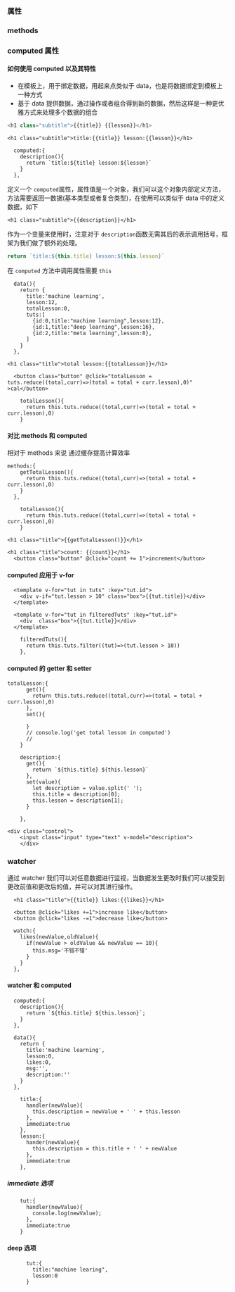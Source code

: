 ### 属性

### methods



### computed 属性

#### 如何使用 computed 以及其特性

- 在模板上，用于绑定数据，用起来点类似于 data，也是将数据绑定到模板上一种方式
- 基于 data 提供数据，通过操作或者组合得到新的数据，然后这样是一种更优雅方式来处理多个数据的组合

```js
<h1 class="subtitle">{{title}} {{lesson}}</h1>
```



```vue
<h1 class="subtitle">title:{{title}} lesson:{{lesson}}</h1>
```



```vue
  computed:{
    description(){
      return `title:${title} lesson:${lesson}`
    }
  },
```

定义一个 `computed`属性，属性值是一个对象，我们可以这个对象内部定义方法，方法需要返回一数据(基本类型或者复合类型)，在使用可以类似于 data 中的定义数据，如下

```vue
<h1 class="subtitle">{{description}}</h1>
```

作为一个变量来使用时，注意对于 `description`函数无需其后的表示调用括号，框架为我们做了额外的处理。

```js
return `title:${this.title} lesson:${this.lesson}`
```

在 `computed` 方法中调用属性需要 `this`



```vue
  data(){
    return {
      title:'machine learning',
      lesson:12,
      totalLesson:0,
      tuts:[
        {id:0,title:"machine learning",lesson:12},
        {id:1,title:"deep learning",lesson:16},
        {id:2,title:"meta learning",lesson:8},
      ]
    }
  },
```



```vue
<h1 class="title">total lesson:{{totalLesson}}</h1>
```



```vue
  <button class="button" @click="totalLesson = tuts.reduce((total,curr)=>(total = total + curr.lesson),0)" >cal</button>

```



```vue
    totalLesson(){
      return this.tuts.reduce((total,curr)=>(total = total + curr.lesson),0)
    }
```






#### 对比 methods 和 computed
相对于 methods 来说 通过缓存提高计算效率



```vue
methods:{
    getTotalLesson(){
      return this.tuts.reduce((total,curr)=>(total = total + curr.lesson),0)
    }
  },
```



```vue
    totalLesson(){
      return this.tuts.reduce((total,curr)=>(total = total + curr.lesson),0)
    }
```



```vue
<h1 class="title">{{getTotalLesson()}}</h1>
```



```vue
<h1 class="title">count: {{count}}</h1>
  <button class="button" @click="count += 1">increment</button>
```





#### computed 应用于 v-for

```vue
  <template v-for="tut in tuts" :key="tut.id">
    <div v-if="tut.lesson > 10" class="box">{{tut.title}}</div>
  </template>
```



```vue
  <template v-for="tut in filteredTuts" :key="tut.id">
    <div  class="box">{{tut.title}}</div>
  </template>
```



```vue
    filteredTuts(){
      return this.tuts.filter((tut)=>(tut.lesson > 10))
    },
```





#### computed 的 getter 和 setter



```vue
totalLesson:{
      get(){
        return this.tuts.reduce((total,curr)=>(total = total + curr.lesson),0)
      },
      set(){

      }
      // console.log('get total lesson in computed')
      // 
    }
```



```vue
    description:{
      get(){
        return `${this.title} ${this.lesson}`
      },
      set(value){
        let description = value.split(' ');
        this.title = description[0];
        this.lesson = description[1];
      }
      
    },
```



```vue
<div class="control">
    <input class="input" type="text" v-model="description">
    </div>
```



### watcher

通过 watcher 我们可以对任意数据进行监视，当数据发生更改时我们可以接受到更改前值和更改后的值，并可以对其进行操作。



```vue
  <h1 class="title">{{title}} likes:{{likes}}</h1>

  <button @click="likes +=1">increase like</button>
  <button @click="likes -=1">decrease like</button>
```



```vue
  watch:{
    likes(newValue,oldValue){
      if(newValue > oldValue && newValue == 10){
        this.msg='不错不错'
      }
    }
  },
```







#### watcher 和 computed

```vue
  computed:{
    description(){
      return `${this.title} ${this.lesson}`;
    }
  },
```



```vue
  data(){
    return {
      title:'machine learning',
      lesson:0,
      likes:0,
      msg:'',
      description:''
    }
  },
```



```vue
    title:{
      handler(newValue){
        this.description = newValue + ' ' + this.lesson
      },
      immediate:true
    },
    lesson:{
      hander(newValue){
        this.description = this.title + ' ' + newValue
      },
      immediate:true
    },
```



##### immediate 选项

```vue
    tut:{
      handler(newValue){
        console.log(newValue);
      },
      immediate:true
    }
```



#### deep 选项

```vue
      tut:{
        title:"machine learing",
        lesson:0
      }
```











